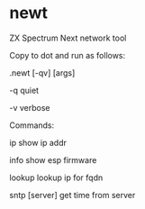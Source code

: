 # newt
ZX Spectrum Next network tool

Copy to dot and run as follows:

.newt [-qv] <command> [args]

-q            quiet

-v            verbose

Commands:

ip            show ip addr

info          show esp firmware

lookup <fqdn> lookup ip for fqdn

sntp [server] get time from server
